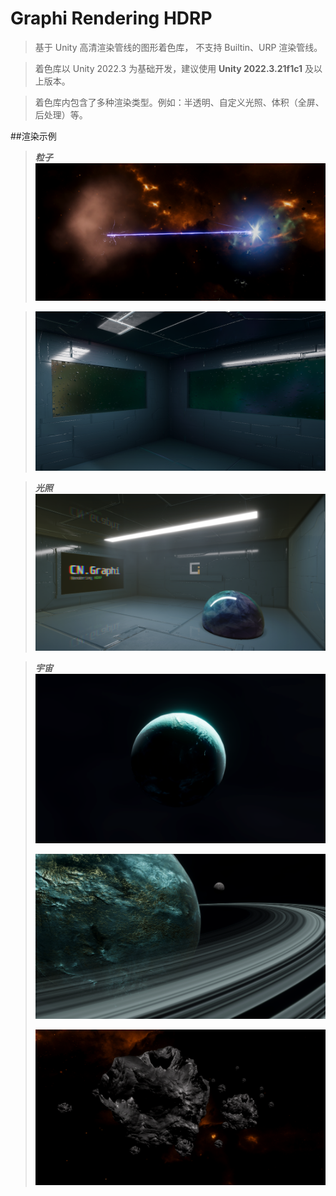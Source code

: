 # Graphi Rendering HDRP

> 基于 Unity 高清渲染管线的图形着色库， 不支持 Builtin、URP 渲染管线。

> 着色库以 Unity 2022.3 为基础开发，建议使用 **Unity 2022.3.21f1c1** 及以上版本。

> 着色库内包含了多种渲染类型。例如：半透明、自定义光照、体积（全屏、后处理）等。

##渲染示例

>***粒子***
>![](Documentation/images/example_particle.png)

>![](Documentation/images/example_rain.png)

>***光照***
>![](Documentation/images/example_lit.png)

>***宇宙***
>![](Documentation/images/example_universe_1.png)
>
>![](Documentation/images/example_universe_2.png)
>
>![](Documentation/images/example_universe_3.png)
